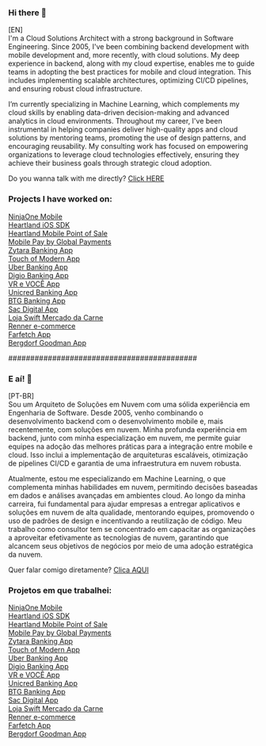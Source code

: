 ### Hi there 👋

[EN] <br/>
I'm a Cloud Solutions Architect with a strong background in Software Engineering. Since 2005, I've been combining backend development with mobile development and, more recently, with cloud solutions. My deep experience in backend, along with my cloud expertise, enables me to guide teams in adopting the best practices for mobile and cloud integration. This includes implementing scalable architectures, optimizing CI/CD pipelines, and ensuring robust cloud infrastructure.

I’m currently specializing in Machine Learning, which complements my cloud skills by enabling data-driven decision-making and advanced analytics in cloud environments. Throughout my career, I've been instrumental in helping companies deliver high-quality apps and cloud solutions by mentoring teams, promoting the use of design patterns, and encouraging reusability. My consulting work has focused on empowering organizations to leverage cloud technologies effectively, ensuring they achieve their business goals through strategic cloud adoption.

Do you wanna talk with me directly?
<a href= "https://api.whatsapp.com/send?phone=5571991306561&text=Hi%20Renato.%20Dude!%20I%20was%20seeing%20your%20resume%20and%20i%20was%20love%20it!%20Can%20we%20talk%3F" target="_blank">Click HERE</a>

### Projects I have worked on: <br/>

<a href="https://apps.apple.com/us/app/ninjaone-mobile/id1416138607" target="_blank">NinjaOne Mobile</a> <br/>
<a href="https://github.com/hps/heartland-ios" target="_blank">Heartland iOS SDK</a> <br/>
<a href="https://apps.apple.com/br/app/heartland-mobile-point-of-sale/id1455676492" target="_blank">Heartland Mobile Point of Sale</a> <br/>
<a href="https://apps.apple.com/br/app/mobile-pay-by-global-payments/id1029208223" target="_blank">Mobile Pay by Global Payments</a> <br/>
<a href="https://apps.apple.com/us/app/zytara-digital-banking/id1552031706" target="_blank">Zytara Banking App</a> <br/>
<a href="https://apps.apple.com/us/app/touch-of-modern/id567647280" target="_blank">Touch of Modern App</a> <br/>
<a href="https://apps.apple.com/br/app/uber-conta/id1550784531" target="_blank"> Uber Banking App</a><br/> 
<a href="https://apps.apple.com/br/app/digio-seu-cartão-de-crédito/id1128793569" target="_blank">Digio Banking App</a> <br/>
<a href="https://apps.apple.com/pt/app/vr-e-você/id667577139" target="_blank">VR e VOCÊ App</a> <br/>
<a href="https://apps.apple.com/br/app/unicred-mobile/id955807456" target="_blank">Unicred Banking App</a> <br/>
<a href="https://apps.apple.com/br/app/btg-pactual-banking/id1467956990?l=en" target="_blank">BTG Banking App</a> <br/>
<a href="https://apps.apple.com/br/app/sac-digital/id1400971098" target="_blank">Sac Digital App</a> <br/>
<a href="https://apps.apple.com/th/app/loja-swift/id1034589272" target="_blank">Loja Swift Mercado da Carne</a> <br/>
<a href="https://apps.apple.com/br/app/lojas-renner-comprar-roupas/id567763947" target="_blank">Renner e-commerce</a> <br/>
<a href="https://apps.apple.com/us/app/farfetch-designer-shopping/id906698760" target="_blank">Farfetch App<a> <br/>
<a href="https://apps.apple.com/us/app/bergdorf-goodman/id1484296650" target="_blank">Bergdorf Goodman App<a> <br/>



###########################################

### E aí! 👋

[PT-BR] <br/>
Sou um Arquiteto de Soluções em Nuvem com uma sólida experiência em Engenharia de Software. Desde 2005, venho combinando o desenvolvimento backend com o desenvolvimento mobile e, mais recentemente, com soluções em nuvem. Minha profunda experiência em backend, junto com minha especialização em nuvem, me permite guiar equipes na adoção das melhores práticas para a integração entre mobile e cloud. Isso inclui a implementação de arquiteturas escaláveis, otimização de pipelines CI/CD e garantia de uma infraestrutura em nuvem robusta.

Atualmente, estou me especializando em Machine Learning, o que complementa minhas habilidades em nuvem, permitindo decisões baseadas em dados e análises avançadas em ambientes cloud. Ao longo da minha carreira, fui fundamental para ajudar empresas a entregar aplicativos e soluções em nuvem de alta qualidade, mentorando equipes, promovendo o uso de padrões de design e incentivando a reutilização de código. Meu trabalho como consultor tem se concentrado em capacitar as organizações a aproveitar efetivamente as tecnologias de nuvem, garantindo que alcancem seus objetivos de negócios por meio de uma adoção estratégica da nuvem.

Quer falar comigo diretamente?
<a href="https://api.whatsapp.com/send?phone=5571991306561&text=E%20a%C3%AD%20Renato.%20Cara.%20Adorei%20seu%20curr%C3%ADculo!%20Podemos%20conversar%3F" target="_blank">Clica AQUI</a>
  
### Projetos em que trabalhei: <br/>

<a href="https://apps.apple.com/us/app/ninjaone-mobile/id1416138607" target="_blank">NinjaOne Mobile</a> <br/>
<a href="https://github.com/hps/heartland-ios" target="_blank">Heartland iOS SDK</a> <br/>
<a href="https://apps.apple.com/br/app/heartland-mobile-point-of-sale/id1455676492" target="_blank">Heartland Mobile Point of Sale</a> <br/>
<a href="https://apps.apple.com/br/app/mobile-pay-by-global-payments/id1029208223" target="_blank">Mobile Pay by Global Payments</a> <br/>
<a href="https://apps.apple.com/us/app/zytara-digital-banking/id1552031706" target="_blank">Zytara Banking App</a> <br/>
<a href="https://apps.apple.com/us/app/touch-of-modern/id567647280" target="_blank">Touch of Modern App</a> <br/>
<a href="https://apps.apple.com/br/app/uber-conta/id1550784531" target="_blank"> Uber Banking App</a><br/> 
<a href="https://apps.apple.com/br/app/digio-seu-cartão-de-crédito/id1128793569" target="_blank">Digio Banking App</a> <br/>
<a href="https://apps.apple.com/pt/app/vr-e-você/id667577139" target="_blank">VR e VOCÊ App</a> <br/>
<a href="https://apps.apple.com/br/app/unicred-mobile/id955807456" target="_blank">Unicred Banking App</a> <br/>
<a href="https://apps.apple.com/br/app/btg-pactual-banking/id1467956990?l=en" target="_blank">BTG Banking App</a> <br/>
<a href="https://apps.apple.com/br/app/sac-digital/id1400971098" target="_blank">Sac Digital App</a> <br/>
<a href="https://apps.apple.com/th/app/loja-swift/id1034589272" target="_blank">Loja Swift Mercado da Carne</a> <br/>
<a href="https://apps.apple.com/br/app/lojas-renner-comprar-roupas/id567763947" target="_blank">Renner e-commerce</a> <br/>
<a href="https://apps.apple.com/us/app/farfetch-designer-shopping/id906698760" target="_blank">Farfetch App<a> <br/>
<a href="https://apps.apple.com/us/app/bergdorf-goodman/id1484296650" target="_blank">Bergdorf Goodman App<a> <br/>
